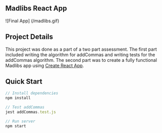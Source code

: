 ## Madlibs React App

![Final App] (/madlibs.gif)

## Project Details

This project was done as a part of a two part assessment. The first part included writing the algorithm for addCommas and writing tests for the addCommas algorithm. The second part was to create a fully functional Madlibs app using [Create React App](https://github.com/facebook/create-react-app).

## Quick Start
```javascript
// Install dependencies
npm install

// Test addCommas
jest addCommas.test.js

// Run server
npm start

```
